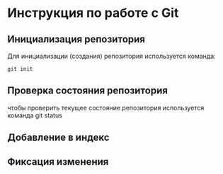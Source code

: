 # **Инструкция по работе с Git**

## Инициализация репозитория 

Для инициализации (создания) репозитория используется команда:

    git init 

## Проверка состояния репозитория

чтобы проверить текущее состояние репозитория используется команда 
    git status

## Добавление в индекс

## Фиксация изменения